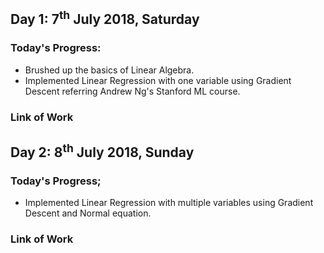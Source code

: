 ## Day 1: 7<sup>th</sup> July 2018, Saturday
### Today's Progress:
* Brushed up the basics of Linear Algebra.
* Implemented Linear Regression with one variable using Gradient Descent referring Andrew Ng's Stanford ML course.
### Link of Work


## Day 2: 8<sup>th</sup> July 2018, Sunday
### Today's Progress;
* Implemented Linear Regression with multiple variables using Gradient Descent and Normal equation.
### Link of Work
